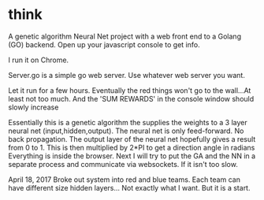 # think
A genetic algorithm Neural Net project with a  web front end to a Golang (GO) backend. 
Open up your javascript console to get info.

I run it on Chrome.

Server.go is a simple go web server.
Use whatever web server you want.

Let it run for a few hours. Eventually the red things
won't go to the wall...At least not too much. And the 'SUM REWARDS'
in the console window should slowly increase

Essentially this is a genetic algorithm the supplies the
weights to a 3 layer neural net (input,hidden,output). 
The neural net is only feed-forward. No back propagation.
The output layer of the neural net hopefully gives a result from 0 to 1.
This is then multiplied by 2*PI to get a direction angle in radians
Everything is inside the browser. Next I will try to put the
GA and the NN in a separate process and communicate via websockets.
If it isn't too slow.

April 18, 2017 Broke out system into red and blue teams. Each
team can have different size hidden layers... Not exactly what
I want. But it is a start.

